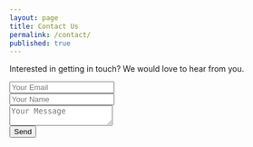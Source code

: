 ```yaml
---
layout: page
title: Contact Us
permalink: /contact/
published: true
---
```




<p>Interested in getting in touch? We would love to hear from you.</p>

<form action="https://formspree.io/f/xwkwyevy" method="POST">
    <input type="email" name="email" placeholder="Your Email"><br />
    <input type="text" name="name" placeholder="Your Name"><br />
    <textarea name="message" placeholder="Your Message"></textarea><br />
  <button type="submit">Send</button>
</form>
